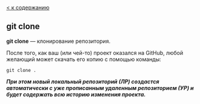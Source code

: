[< к содержанию](./readme.md)

## git clone 

**git clone** — клонирование репозитория.

После того, как ваш (или чей-то) проект оказался на GitHub, любой желающий может скачать его копию с помощью команды:

```bash-
git clone .
```
***При этом новый локальный репозиторий (ЛР) создастся автоматически с уже прописанным удаленным репозиторием (УР)  и будет содержать всю историю изменения проекта.***